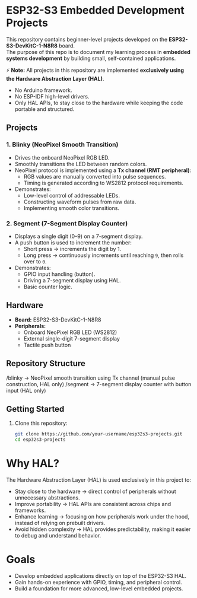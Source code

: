 # ESP32-S3 Embedded Development Projects  

This repository contains beginner-level projects developed on the **ESP32-S3-DevKitC-1-N8R8** board.  
The purpose of this repo is to document my learning process in **embedded systems development** by building small, self-contained applications.  

⚡ **Note:** All projects in this repository are implemented **exclusively using the Hardware Abstraction Layer (HAL)**.  
- No Arduino framework.  
- No ESP-IDF high-level drivers.  
- Only HAL APIs, to stay close to the hardware while keeping the code portable and structured.

## Projects  

### 1. **Blinky (NeoPixel Smooth Transition)**  
- Drives the onboard NeoPixel RGB LED.  
- Smoothly transitions the LED between random colors.  
- NeoPixel protocol is implemented using a **Tx channel (RMT peripheral)**:  
  - RGB values are manually converted into pulse sequences.  
  - Timing is generated according to WS2812 protocol requirements.  
- Demonstrates:  
  - Low-level control of addressable LEDs.  
  - Constructing waveform pulses from raw data.  
  - Implementing smooth color transitions.  

### 2. **Segment (7-Segment Display Counter)**  
- Displays a single digit (0–9) on a 7-segment display.  
- A push button is used to increment the number:  
  - Short press → increments the digit by 1.  
  - Long press → continuously increments until reaching `9`, then rolls over to `0`.  
- Demonstrates:  
  - GPIO input handling (button).  
  - Driving a 7-segment display using HAL.  
  - Basic counter logic.  

## Hardware  

- **Board:** ESP32-S3-DevKitC-1-N8R8  
- **Peripherals:**  
  - Onboard NeoPixel RGB LED (WS2812)  
  - External single-digit 7-segment display  
  - Tactile push button  

## Repository Structure  

/blinky -> NeoPixel smooth transition using Tx channel (manual pulse construction, HAL only)
/segment -> 7-segment display counter with button input (HAL only)

## Getting Started  

1. Clone this repository:  
   ```bash
   git clone https://github.com/your-username/esp32s3-projects.git
   cd esp32s3-projects

# Why HAL?

The Hardware Abstraction Layer (HAL) is used exclusively in this project to:

- Stay close to the hardware → direct control of peripherals without unnecessary abstractions.
- Improve portability → HAL APIs are consistent across chips and frameworks.
- Enhance learning → focusing on how peripherals work under the hood, instead of relying on prebuilt drivers.
- Avoid hidden complexity → HAL provides predictability, making it easier to debug and understand behavior.

# Goals

- Develop embedded applications directly on top of the ESP32-S3 HAL.
- Gain hands-on experience with GPIO, timing, and peripheral control.
- Build a foundation for more advanced, low-level embedded projects.